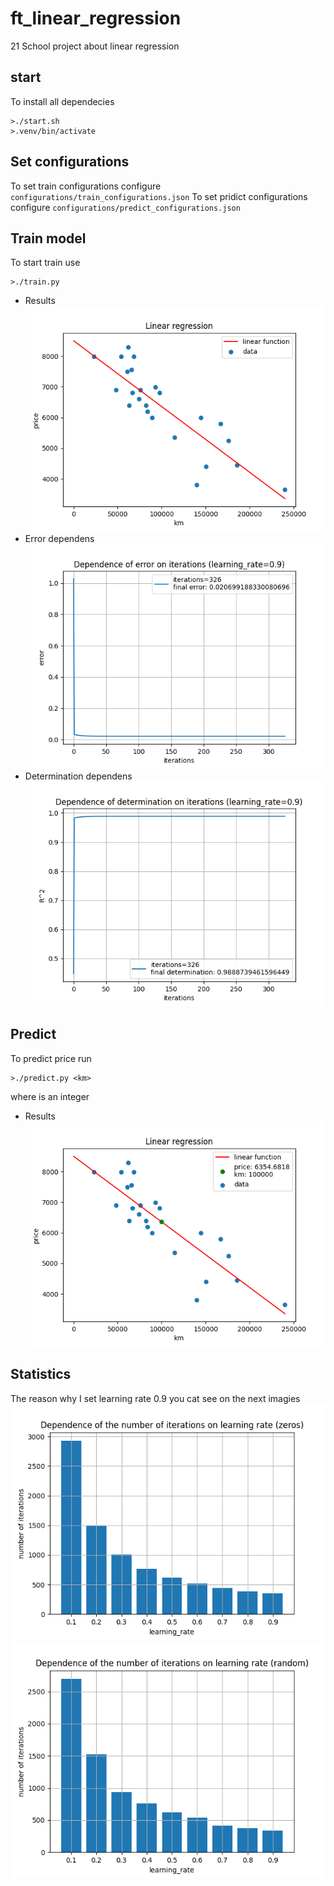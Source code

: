 # ft_linear_regression
21 School project about linear regression
## start
To install all dependecies
```
>./start.sh
>.venv/bin/activate
```
## Set configurations
To set train configurations configure `configurations/train_configurations.json`
To set pridict configurations configure `configurations/predict_configurations.json`
## Train model
To start train use
```
>./train.py
```
* Results
![results](https://github.com/Bazarovinc/ft_linear_regression/blob/master/imagies/lr_train.png)
* Error dependens
![error](https://github.com/Bazarovinc/ft_linear_regression/blob/master/imagies/errors.png)
* Determination dependens
![determination](https://github.com/Bazarovinc/ft_linear_regression/blob/master/imagies/determination.png)
## Predict
To predict price run
```
>./predict.py <km>
```
where <km> is an integer
* Results
![results_predict](https://github.com/Bazarovinc/ft_linear_regression/blob/master/imagies/lr_predict.png)
## Statistics
The reason why I set learning rate 0.9 you cat see on the next imagies
![zeros](https://github.com/Bazarovinc/ft_linear_regression/blob/master/imagies/stat_zeros.png)
![random](https://github.com/Bazarovinc/ft_linear_regression/blob/master/imagies/stat_random.png)
